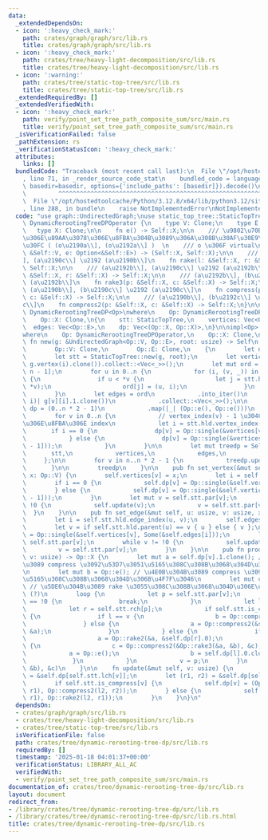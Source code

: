 ```yaml
---
data:
  _extendedDependsOn:
  - icon: ':heavy_check_mark:'
    path: crates/graph/graph/src/lib.rs
    title: crates/graph/graph/src/lib.rs
  - icon: ':heavy_check_mark:'
    path: crates/tree/heavy-light-decomposition/src/lib.rs
    title: crates/tree/heavy-light-decomposition/src/lib.rs
  - icon: ':warning:'
    path: crates/tree/static-top-tree/src/lib.rs
    title: crates/tree/static-top-tree/src/lib.rs
  _extendedRequiredBy: []
  _extendedVerifiedWith:
  - icon: ':heavy_check_mark:'
    path: verify/point_set_tree_path_composite_sum/src/main.rs
    title: verify/point_set_tree_path_composite_sum/src/main.rs
  _isVerificationFailed: false
  _pathExtension: rs
  _verificationStatusIcon: ':heavy_check_mark:'
  attributes:
    links: []
  bundledCode: "Traceback (most recent call last):\n  File \"/opt/hostedtoolcache/Python/3.12.8/x64/lib/python3.12/site-packages/onlinejudge_verify/documentation/build.py\"\
    , line 71, in _render_source_code_stat\n    bundled_code = language.bundle(stat.path,\
    \ basedir=basedir, options={'include_paths': [basedir]}).decode()\n          \
    \         ^^^^^^^^^^^^^^^^^^^^^^^^^^^^^^^^^^^^^^^^^^^^^^^^^^^^^^^^^^^^^^^^^^^^^^^^^^^^^^^^^\n\
    \  File \"/opt/hostedtoolcache/Python/3.12.8/x64/lib/python3.12/site-packages/onlinejudge_verify/languages/rust.py\"\
    , line 288, in bundle\n    raise NotImplementedError\nNotImplementedError\n"
  code: "use graph::UndirectedGraph;\nuse static_top_tree::StaticTopTree;\n\npub trait\
    \ DynamicRerootingTreeDPOperator {\n    type V: Clone;\n    type E: Clone;\n \
    \   type X: Clone;\n\n    fn e() -> Self::X;\n\n    /// \u9802\u70B9\u3068\u305D\
    \u306E\u89AA\u3078\u306E\u8FBA\u304B\u3089\u306A\u308B\u30AF\u30E9\u30B9\u30BF\
    \u30FC ( (o\u2190a\\], (o\u2192a\\] )  \n    /// o \u306F virtual\n    fn single(v:\
    \ &Self::V, e: Option<&Self::E>) -> (Self::X, Self::X);\n\n    /// (a\u2190b\\\
    ], (a\u2190c\\] \u2192 (a\u2190b\\]\n    fn rake(l: &Self::X, r: &Self::X) ->\
    \ Self::X;\n\n    /// (a\u2192b\\], (a\u2190c\\] \u2192 (a\u2192b\\]\n    fn rake2(l:\
    \ &Self::X, r: &Self::X) -> Self::X;\n\n    /// (a\u2192b\\], (b\u2190c\\] \u2192\
    \ (a\u2192b\\]\n    fn rake3(p: &Self::X, c: &Self::X) -> Self::X;\n\n    ///\
    \ (a\u2190b\\], (b\u2190c\\] \u2192 (a\u2190c\\]\n    fn compress(p: &Self::X,\
    \ c: &Self::X) -> Self::X;\n\n    /// (a\u2190b\\], (b\u2192c\\] \u2192 (a\u2192\
    c\\]\n    fn compress2(p: &Self::X, c: &Self::X) -> Self::X;\n}\n\npub struct\
    \ DynamicRerootingTreeDP<Op>\nwhere\n    Op: DynamicRerootingTreeDPOperator,\n\
    \    Op::X: Clone,\n{\n    stt: StaticTopTree,\n    vertices: Vec<Op::V>,\n  \
    \  edges: Vec<Op::E>,\n    dp: Vec<(Op::X, Op::X)>,\n}\n\nimpl<Op> DynamicRerootingTreeDP<Op>\n\
    where\n    Op: DynamicRerootingTreeDPOperator,\n    Op::X: Clone,\n{\n    pub\
    \ fn new(g: &UndirectedGraph<Op::V, Op::E>, root: usize) -> Self\n    where\n\
    \        Op::V: Clone,\n        Op::E: Clone,\n    {\n        let n = g.len();\n\
    \        let stt = StaticTopTree::new(g, root);\n        let vertices = (0..n).map(|i|\
    \ g.vertex(i).clone()).collect::<Vec<_>>();\n        let mut ord = vec![(0, 0);\
    \ n - 1];\n        for u in 0..n {\n            for (i, (v, _)) in g[u].iter().enumerate()\
    \ {\n                if u < *v {\n                    let j = stt.hld.edge_index(u,\
    \ *v);\n                    ord[j] = (u, i);\n                }\n            }\n\
    \        }\n        let edges = ord\n            .into_iter()\n            .map(|(v,\
    \ i)| g[v][i].1.clone())\n            .collect::<Vec<_>>();\n\n        let mut\
    \ dp = (0..n * 2 - 1)\n            .map(|_| (Op::e(), Op::e()))\n            .collect::<Vec<_>>();\n\
    \        for v in 0..n {\n            // vertex_index(v) - 1 \u304C\u89AA\u3078\
    \u306E\u8FBA\u306E index\n            let i = stt.hld.vertex_index(v);\n     \
    \       if i == 0 {\n                dp[v] = Op::single(&vertices[v], None);\n\
    \            } else {\n                dp[v] = Op::single(&vertices[v], Some(&edges[i\
    \ - 1]));\n            }\n        }\n\n        let mut treedp = Self {\n     \
    \       stt,\n            vertices,\n            edges,\n            dp,\n   \
    \     };\n\n        for v in n..n * 2 - 1 {\n            treedp.update(v);\n \
    \       }\n\n        treedp\n    }\n\n    pub fn set_vertex(&mut self, v: usize,\
    \ x: Op::V) {\n        self.vertices[v] = x;\n        let i = self.stt.hld.vertex_index(v);\n\
    \        if i == 0 {\n            self.dp[v] = Op::single(&self.vertices[v], None);\n\
    \        } else {\n            self.dp[v] = Op::single(&self.vertices[v], Some(&self.edges[i\
    \ - 1]));\n        }\n        let mut v = self.stt.par[v];\n        while v !=\
    \ !0 {\n            self.update(v);\n            v = self.stt.par[v];\n      \
    \  }\n    }\n\n    pub fn set_edge(&mut self, u: usize, v: usize, x: Op::E) {\n\
    \        let i = self.stt.hld.edge_index(u, v);\n        self.edges[i] = x;\n\
    \        let v = if self.stt.hld.parent(u) == v { u } else { v };\n        self.dp[v]\
    \ = Op::single(&self.vertices[v], Some(&self.edges[i]));\n        let mut v =\
    \ self.stt.par[v];\n        while v != !0 {\n            self.update(v);\n   \
    \         v = self.stt.par[v];\n        }\n    }\n\n    pub fn prod(&self, mut\
    \ v: usize) -> Op::X {\n        let mut a = self.dp[v].1.clone(); // \u4E0A\u304B\
    \u3089 compress \u3092\u53D7\u3051\u5165\u308C\u308B\u3068\u304D\u306B\u4F7F\u3046\
    \n        let mut b = Op::e(); // \u4E0B\u304B\u3089 compress \u3092\u53D7\u3051\
    \u5165\u308C\u308B\u3068\u304D\u306B\u4F7F\u3046\n        let mut c = Op::e();\
    \ // \u5DE6\u304B\u3089 rake \u3055\u308C\u308B\u3068\u304D\u306E\u9000\u907F\u5148\
    \ (?)\n        loop {\n            let p = self.stt.par[v];\n            if p\
    \ == !0 {\n                break;\n            }\n            let l = self.stt.lch[p];\n\
    \            let r = self.stt.rch[p];\n            if self.stt.is_compress[p]\
    \ {\n                if l == v {\n                    b = Op::compress(&b, &self.dp[r].0);\n\
    \                } else {\n                    a = Op::compress2(&self.dp[l].1,\
    \ &a);\n                }\n            } else {\n                if l == v {\n\
    \                    a = Op::rake2(&a, &self.dp[r].0);\n                } else\
    \ {\n                    c = Op::compress2(&Op::rake3(&a, &b), &c);\n        \
    \            a = Op::e();\n                    b = self.dp[l].0.clone();\n   \
    \             }\n            }\n            v = p;\n        }\n        Op::compress2(&Op::rake3(&a,\
    \ &b), &c)\n    }\n\n    fn update(&mut self, v: usize) {\n        let (l1, l2)\
    \ = &self.dp[self.stt.lch[v]];\n        let (r1, r2) = &self.dp[self.stt.rch[v]];\n\
    \        if self.stt.is_compress[v] {\n            self.dp[v] = (Op::compress(l1,\
    \ r1), Op::compress2(l2, r2));\n        } else {\n            self.dp[v] = (Op::rake(l1,\
    \ r1), Op::rake2(l2, r1));\n        }\n    }\n}\n"
  dependsOn:
  - crates/graph/graph/src/lib.rs
  - crates/tree/heavy-light-decomposition/src/lib.rs
  - crates/tree/static-top-tree/src/lib.rs
  isVerificationFile: false
  path: crates/tree/dynamic-rerooting-tree-dp/src/lib.rs
  requiredBy: []
  timestamp: '2025-01-18 04:01:37+00:00'
  verificationStatus: LIBRARY_ALL_AC
  verifiedWith:
  - verify/point_set_tree_path_composite_sum/src/main.rs
documentation_of: crates/tree/dynamic-rerooting-tree-dp/src/lib.rs
layout: document
redirect_from:
- /library/crates/tree/dynamic-rerooting-tree-dp/src/lib.rs
- /library/crates/tree/dynamic-rerooting-tree-dp/src/lib.rs.html
title: crates/tree/dynamic-rerooting-tree-dp/src/lib.rs
---
```

